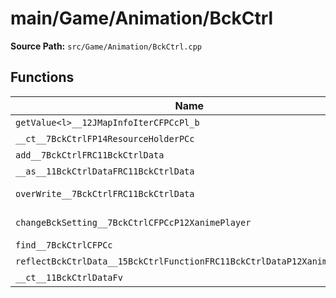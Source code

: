 # main/Game/Animation/BckCtrl

**Source Path:** `src/Game/Animation/BckCtrl.cpp`

## Functions

| Name | Address | Match % |
|------|---------|---------|
| `getValue<l>__12JMapInfoIterCFPCcPl_b` | `0x800178C8` | :x: (0.0%) |
| `__ct__7BckCtrlFP14ResourceHolderPCc` | `0x8001792C` | :x: (0.0%) |
| `add__7BckCtrlFRC11BckCtrlData` | `0x80017B50` | :x: (0.0%) |
| `__as__11BckCtrlDataFRC11BckCtrlData` | `0x80017C70` | :x: (0.0%) |
| `overWrite__7BckCtrlFRC11BckCtrlData` | `0x80017CD4` | :white_check_mark: (100.0%) |
| `changeBckSetting__7BckCtrlCFPCcP12XanimePlayer` | `0x80017D58` | :white_check_mark: (100.0%) |
| `find__7BckCtrlCFPCc` | `0x80017E08` | :x: (0.0%) |
| `reflectBckCtrlData__15BckCtrlFunctionFRC11BckCtrlDataP12XanimePlayer` | `0x80017ED4` | :x: (0.0%) |
| `__ct__11BckCtrlDataFv` | `0x80018020` | :x: (0.0%) |